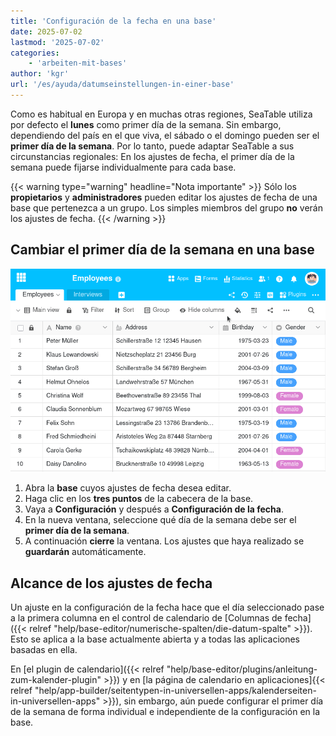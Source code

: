 ```yaml
---
title: 'Configuración de la fecha en una base'
date: 2025-07-02
lastmod: '2025-07-02'
categories:
    - 'arbeiten-mit-bases'
author: 'kgr'
url: '/es/ayuda/datumseinstellungen-in-einer-base'
---
```


Como es habitual en Europa y en muchas otras regiones, SeaTable utiliza por defecto el **lunes** como primer día de la semana. Sin embargo, dependiendo del país en el que viva, el sábado o el domingo pueden ser el **primer día de la semana**. Por lo tanto, puede adaptar SeaTable a sus circunstancias regionales: En los ajustes de fecha, el primer día de la semana puede fijarse individualmente para cada base.

{{< warning type="warning" headline="Nota importante" >}}
Sólo los **propietarios** y **administradores** pueden editar los ajustes de fecha de una base que pertenezca a un grupo. Los simples miembros del grupo **no** verán los ajustes de fecha.
{{< /warning >}}

## Cambiar el primer día de la semana en una base

![Ajustes de fecha en una base](images/date-settings-of-a-base.gif)

1. Abra la **base** cuyos ajustes de fecha desea editar.
2. Haga clic en los **tres puntos** de la cabecera de la base.
3. Vaya a **Configuración** y después a **Configuración de la fecha**.
4. En la nueva ventana, seleccione qué día de la semana debe ser el **primer día de la semana**.
5. A continuación **cierre** la ventana. Los ajustes que haya realizado se **guardarán** automáticamente.

## Alcance de los ajustes de fecha

Un ajuste en la configuración de la fecha hace que el día seleccionado pase a la primera columna en el control de calendario de [Columnas de fecha]({{< relref "help/base-editor/numerische-spalten/die-datum-spalte" >}}). Esto se aplica a la base actualmente abierta y a todas las aplicaciones basadas en ella.

En [el plugin de calendario]({{< relref "help/base-editor/plugins/anleitung-zum-kalender-plugin" >}}) y en [la página de calendario en aplicaciones]{{< relref "help/app-builder/seitentypen-in-universellen-apps/kalenderseiten-in-universellen-apps" >}}), sin embargo, aún puede configurar el primer día de la semana de forma individual e independiente de la configuración en la base.